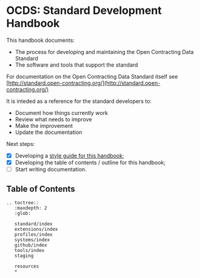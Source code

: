 # OCDS: Standard Development Handbook

This handbook documents:

* The process for developing and maintaining the Open Contracting Data Standard
* The software and tools that support the standard

For documentation on the Open Contracting Data Standard itself see [http://standard.open-contracting.org/](http://standard.open-contracting.org/)

It is inteded as a reference for the standard developers to:

* Document how things currently work
* Review what needs to improve
* Make the improvement
* Update the documentation

Next steps:

* [X] Developing a [style guide for this handbook](meta);
* [X] Developing the table of contents / outline for this handbook;
* [ ] Start writing documentation.

## Table of Contents

```eval_rst
.. toctree::
   :maxdepth: 2
   :glob:

   standard/index
   extensions/index
   profiles/index
   systems/index
   github/index
   tools/index
   staging
   
   resources
   *

```
